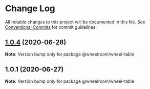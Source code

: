 # Change Log

All notable changes to this project will be documented in this file.
See [Conventional Commits](https://conventionalcommits.org) for commit guidelines.

## [1.0.4](https://github.com/wheelroom/wheelroom/compare/@wheelroom/wheel-table@1.0.1...@wheelroom/wheel-table@1.0.4) (2020-06-28)

**Note:** Version bump only for package @wheelroom/wheel-table





## 1.0.1 (2020-06-27)

**Note:** Version bump only for package @wheelroom/wheel-table
